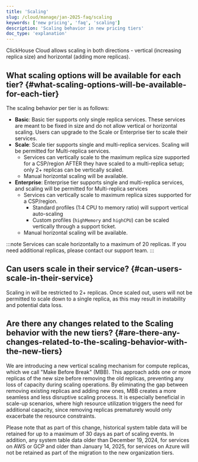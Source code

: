 ```yaml
---
title: 'Scaling'
slug: /cloud/manage/jan-2025-faq/scaling
keywords: ['new pricing', 'faq', 'scaling']
description: 'Scaling behavior in new pricing tiers'
doc_type: 'explanation'
---
```


ClickHouse Cloud allows scaling in both directions - vertical (increasing replica size) and horizontal (adding more replicas).

## What scaling options will be available for each tier? {#what-scaling-options-will-be-available-for-each-tier}

The scaling behavior per tier is as follows:

* **Basic**: Basic tier supports only single replica services. These services are meant to be fixed in size and do not allow vertical or horizontal scaling. Users can upgrade to the Scale or Enterprise tier to scale their services.
* **Scale**: Scale tier supports single and multi-replica services. Scaling will be permitted for Multi-replica services. 
  * Services can vertically scale to the maximum replica size supported for a CSP/region AFTER they have scaled to a multi-replica setup; only 2+ replicas can be vertically scaled.
  * Manual horizontal scaling will be available. 
* **Enterprise**: Enterprise tier supports single and multi-replica services, and scaling will be permitted for Multi-replica services 
  * Services can vertically scale to maximum replica sizes supported for a CSP/region.
    * Standard profiles (1:4 CPU to memory ratio) will support vertical auto-scaling
    * Custom profiles (`highMemory` and `highCPU`) can be scaled vertically through a support ticket.
  * Manual horizontal scaling will be available.

:::note
Services can scale horizontally to a maximum of 20 replicas. If you need additional replicas, please contact our support team.
:::

## Can users scale in their service? {#can-users-scale-in-their-service}

Scaling in will be restricted to 2+ replicas. Once scaled out, users will not be permitted to scale down to a single replica, as this may result in instability and potential data loss.

## Are there any changes related to the Scaling behavior with the new tiers? {#are-there-any-changes-related-to-the-scaling-behavior-with-the-new-tiers}

We are introducing a new vertical scaling mechanism for compute replicas, which we call "Make Before Break" (MBB). This approach adds one or more replicas of the new size before removing the old replicas, preventing any loss of capacity during scaling operations. By eliminating the gap between removing existing replicas and adding new ones, MBB creates a more seamless and less disruptive scaling process. It is especially beneficial in scale-up scenarios, where high resource utilization triggers the need for additional capacity, since removing replicas prematurely would only exacerbate the resource constraints.

Please note that as part of this change, historical system table data will be retained for up to a maximum of 30 days as part of scaling events. In addition, any system table data older than December 19, 2024, for services on AWS or GCP and older than January 14, 2025, for services on Azure will not be retained as part of the migration to the new organization tiers.
